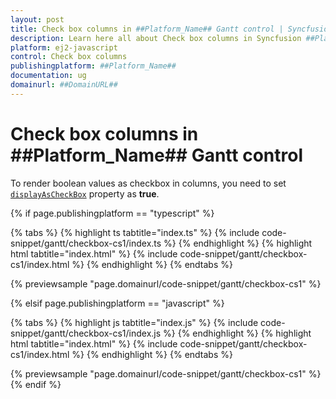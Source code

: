 ```yaml
---
layout: post
title: Check box columns in ##Platform_Name## Gantt control | Syncfusion
description: Learn here all about Check box columns in Syncfusion ##Platform_Name## Gantt control of Syncfusion Essential JS 2 and more.
platform: ej2-javascript
control: Check box columns 
publishingplatform: ##Platform_Name##
documentation: ug
domainurl: ##DomainURL##
---
```


# Check box columns in ##Platform_Name## Gantt control

To render boolean values as checkbox in columns, you need to set [`displayAsCheckBox`](../../api/gantt/column/#displayascheckbox) property as **true**.

{% if page.publishingplatform == "typescript" %}

 {% tabs %}
{% highlight ts tabtitle="index.ts" %}
{% include code-snippet/gantt/checkbox-cs1/index.ts %}
{% endhighlight %}
{% highlight html tabtitle="index.html" %}
{% include code-snippet/gantt/checkbox-cs1/index.html %}
{% endhighlight %}
{% endtabs %}
        
{% previewsample "page.domainurl/code-snippet/gantt/checkbox-cs1" %}

{% elsif page.publishingplatform == "javascript" %}

{% tabs %}
{% highlight js tabtitle="index.js" %}
{% include code-snippet/gantt/checkbox-cs1/index.js %}
{% endhighlight %}
{% highlight html tabtitle="index.html" %}
{% include code-snippet/gantt/checkbox-cs1/index.html %}
{% endhighlight %}
{% endtabs %}

{% previewsample "page.domainurl/code-snippet/gantt/checkbox-cs1" %}
{% endif %}